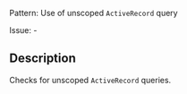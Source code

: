 Pattern: Use of unscoped `ActiveRecord` query

Issue: -

## Description

Checks for unscoped `ActiveRecord` queries.